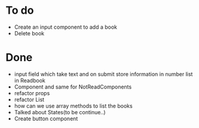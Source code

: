 # To do

- Create an input component to add a book
- Delete book

# Done

- input field which take text and on submit store information in number list in Readbook
- Component and same for NotReadComponents
- refactor props
- refactor List
- how can we use array methods to list the books
- Talked about States(to be continue..)
- Create button component
